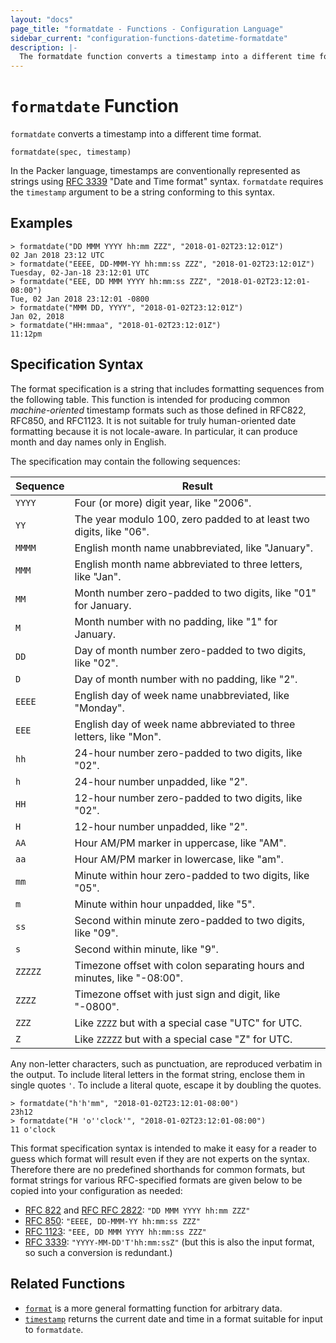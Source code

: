 ```yaml
---
layout: "docs"
page_title: "formatdate - Functions - Configuration Language"
sidebar_current: "configuration-functions-datetime-formatdate"
description: |-
  The formatdate function converts a timestamp into a different time format.
---
```


# `formatdate` Function


`formatdate` converts a timestamp into a different time format.

```hcl
formatdate(spec, timestamp)
```

In the Packer language, timestamps are conventionally represented as
strings using [RFC 3339](https://tools.ietf.org/html/rfc3339)
"Date and Time format" syntax. `formatdate` requires the `timestamp` argument
to be a string conforming to this syntax.

## Examples

```
> formatdate("DD MMM YYYY hh:mm ZZZ", "2018-01-02T23:12:01Z")
02 Jan 2018 23:12 UTC
> formatdate("EEEE, DD-MMM-YY hh:mm:ss ZZZ", "2018-01-02T23:12:01Z")
Tuesday, 02-Jan-18 23:12:01 UTC
> formatdate("EEE, DD MMM YYYY hh:mm:ss ZZZ", "2018-01-02T23:12:01-08:00")
Tue, 02 Jan 2018 23:12:01 -0800
> formatdate("MMM DD, YYYY", "2018-01-02T23:12:01Z")
Jan 02, 2018
> formatdate("HH:mmaa", "2018-01-02T23:12:01Z")
11:12pm
```

## Specification Syntax

The format specification is a string that includes formatting sequences from
the following table. This function is intended for producing common
_machine-oriented_ timestamp formats such as those defined in RFC822, RFC850,
and RFC1123. It is not suitable for truly human-oriented date formatting
because it is not locale-aware. In particular, it can produce month and day
names only in English.

The specification may contain the following sequences:

| Sequence  | Result                                                                   |
| --------- | ------------------------------------------------------------------------ |
| `YYYY`    | Four (or more) digit year, like "2006".                                  |
| `YY`      | The year modulo 100, zero padded to at least two digits, like "06".      |
| `MMMM`    | English month name unabbreviated, like "January".                        |
| `MMM`     | English month name abbreviated to three letters, like "Jan".             |
| `MM`      | Month number zero-padded to two digits, like "01" for January.           |
| `M`       | Month number with no padding, like "1" for January.                      |
| `DD`      | Day of month number zero-padded to two digits, like "02".                |
| `D`       | Day of month number with no padding, like "2".                           |
| `EEEE`    | English day of week name unabbreviated, like "Monday".                   |
| `EEE`     | English day of week name abbreviated to three letters, like "Mon".       |
| `hh`      | 24-hour number zero-padded to two digits, like "02".                     |
| `h`       | 24-hour number unpadded, like "2".                                       |
| `HH`      | 12-hour number zero-padded to two digits, like "02".                     |
| `H`       | 12-hour number unpadded, like "2".                                       |
| `AA`      | Hour AM/PM marker in uppercase, like "AM".                               |
| `aa`      | Hour AM/PM marker in lowercase, like "am".                               |
| `mm`      | Minute within hour zero-padded to two digits, like "05".                 |
| `m`       | Minute within hour unpadded, like "5".                                   |
| `ss`      | Second within minute zero-padded to two digits, like "09".               |
| `s`       | Second within minute, like "9".                                          |
| `ZZZZZ`   | Timezone offset with colon separating hours and minutes, like "-08:00".  |
| `ZZZZ`    | Timezone offset with just sign and digit, like "-0800".                  |
| `ZZZ`     | Like `ZZZZ` but with a special case "UTC" for UTC.                       |
| `Z`       | Like `ZZZZZ` but with a special case "Z" for UTC.                        |

Any non-letter characters, such as punctuation, are reproduced verbatim in the
output. To include literal letters in the format string, enclose them in single
quotes `'`. To include a literal quote, escape it by doubling the quotes.

```
> formatdate("h'h'mm", "2018-01-02T23:12:01-08:00")
23h12
> formatdate("H 'o''clock'", "2018-01-02T23:12:01-08:00")
11 o'clock
```

This format specification syntax is intended to make it easy for a reader
to guess which format will result even if they are not experts on the syntax.
Therefore there are no predefined shorthands for common formats, but format
strings for various RFC-specified formats are given below to be copied into your
configuration as needed:

- [RFC 822](https://tools.ietf.org/html/rfc822#section-5) and
  [RFC RFC 2822](https://tools.ietf.org/html/rfc2822#section-3.3):
  `"DD MMM YYYY hh:mm ZZZ"`
- [RFC 850](https://tools.ietf.org/html/rfc850#section-2.1.4):
  `"EEEE, DD-MMM-YY hh:mm:ss ZZZ"`
- [RFC 1123](https://tools.ietf.org/html/rfc1123#section-5.2.14):
  `"EEE, DD MMM YYYY hh:mm:ss ZZZ"`
- [RFC 3339](https://tools.ietf.org/html/rfc3339):
  `"YYYY-MM-DD'T'hh:mm:ssZ"` (but this is also the input format, so such a
  conversion is redundant.)

## Related Functions

* [`format`](./format.html) is a more general formatting function for arbitrary
  data.
* [`timestamp`](./timestamp.html) returns the current date and time in a format
  suitable for input to `formatdate`.
